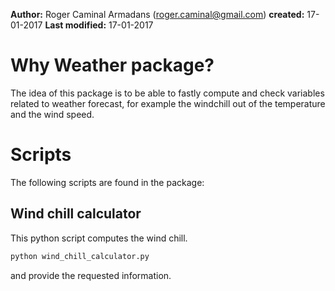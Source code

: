 **Author:**
  Roger Caminal Armadans (roger.caminal@gmail.com)
**created:**  17-01-2017
**Last modified:** 17-01-2017

# Why Weather package?

The idea of this package is to be able to fastly compute and check variables related to weather forecast, for example the windchill out of the temperature and the wind speed.

# Scripts

The following scripts are found in the package:

## Wind chill calculator

This python script computes the wind chill.

```bash
python wind_chill_calculator.py
```

and provide the requested information.
